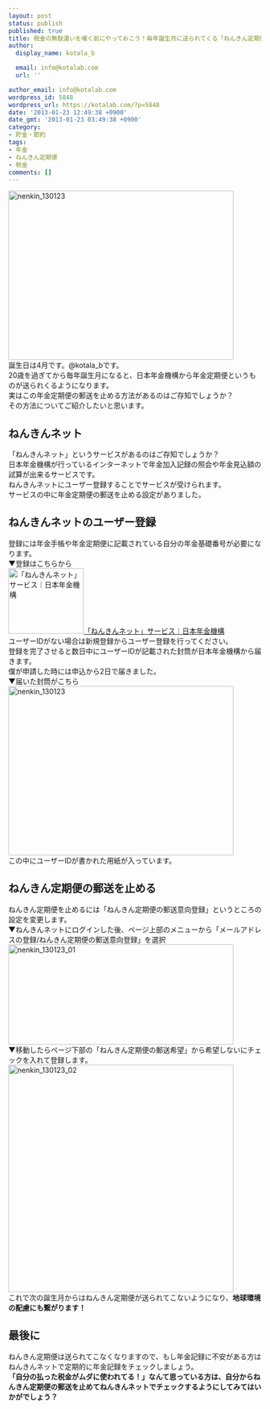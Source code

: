 ```yaml
---
layout: post
status: publish
published: true
title: 税金の無駄遣いを嘆く前にやっておこう！毎年誕生月に送られてくる「ねんきん定期便」の郵送を止める方法！
author:
  display_name: kotala_b

  email: info@kotalab.com
  url: ''

author_email: info@kotalab.com
wordpress_id: 5848
wordpress_url: https://kotalab.com/?p=5848
date: '2013-01-23 12:49:38 +0900'
date_gmt: '2013-01-23 03:49:38 +0900'
category:
- 貯金・節約
tags:
- 年金
- ねんきん定期便
- 税金
comments: []
---
```

<p><a href="https://kotalab.com/wp-content/uploads/nenkin_130123.png" target="_blank"><img src="https://kotalab.com/wp-content/uploads/nenkin_130123-448x336.png" alt="nenkin_130123" width="448" height="336" class="alignnone size-large wp-image-5851" /></a><br />
誕生日は4月です。@kotala_bです。<br />
20歳を過ぎてから毎年誕生月になると、日本年金機構から年金定期便というものが送られくるようになります。<br />
実はこの年金定期便の郵送を止める方法があるのはご存知でしょうか？<br />
その方法についてご紹介したいと思います。<br />
<!--more--></p>
<h2>ねんきんネット</h2>
<p>「ねんきんネット」というサービスがあるのはご存知でしょうか？<br />
日本年金機構が行っているインターネットで年金加入記録の照会や年金見込額の試算が出来るサービスです。<br />
ねんきんネットにユーザー登録することでサービスが受けられます。<br />
サービスの中に年金定期便の郵送を止める設定がありました。</p>
<h2>ねんきんネットのユーザー登録</h2>
<p>登録には年金手帳や年金定期便に記載されている自分の年金基礎番号が必要になります。<br />
▼登録はこちらから<br />
<a href="http://www.nenkin.go.jp/n/www/n_net/" target="_blank"><img  class="alignleft" src="http://capture.heartrails.com/150x130?http://www.nenkin.go.jp/n/www/n_net/" alt="「ねんきんネット」サービス｜日本年金機構" width="150" height="130" /></a><a href="http://www.nenkin.go.jp/n/www/n_net/" target="_blank">「ねんきんネット」サービス｜日本年金機構</a><a href="http://b.hatena.ne.jp/entry/http://www.nenkin.go.jp/n/www/n_net/" target="_blank"><img border="0" src="http://b.hatena.ne.jp/entry/image/http://www.nenkin.go.jp/n/www/n_net/" alt="" /></a><br style="clear:both;" />ユーザーIDがない場合は新規登録からユーザー登録を行ってください。<br />
登録を完了させると数日中にユーザーIDが記載された封筒が日本年金機構から届きます。<br />
僕が申請した時には申込から2日で届きました。<br />
▼届いた封筒がこちら<br />
<a href="https://kotalab.com/wp-content/uploads/nenkin_130123.png" target="_blank"><img src="https://kotalab.com/wp-content/uploads/nenkin_130123-448x336.png" alt="nenkin_130123" width="448" height="336" class="alignnone size-large wp-image-5851" /></a><br />
この中にユーザーIDが書かれた用紙が入っています。</p>
<h2>ねんきん定期便の郵送を止める</h2>
<p>ねんきん定期便を止めるには「ねんきん定期便の郵送意向登録」というところの設定を変更します。<br />
▼ねんきんネットにログインした後、ページ上部のメニューから「メールアドレスの登録/ねんきん定期便の郵送意向登録」を選択<br />
<a href="https://kotalab.com/wp-content/uploads/nenkin_130123_01.jpg" target="_blank"><img src="https://kotalab.com/wp-content/uploads/nenkin_130123_01-448x199.jpg" alt="nenkin_130123_01" width="448" height="199" class="alignnone size-large wp-image-5849" /></a><br />
▼移動したらページ下部の「ねんきん定期便の郵送希望」から希望しないにチェックを入れて登録します。<br />
<a href="https://kotalab.com/wp-content/uploads/nenkin_130123_02.jpg"><img src="https://kotalab.com/wp-content/uploads/nenkin_130123_02-448x452.jpg" alt="nenkin_130123_02" width="448" height="452" class="alignnone size-large wp-image-5850" /></a><br />
これで次の誕生月からはねんきん定期便が送られてこないようになり、<strong>地球環境の配慮にも繋がります！</strong></p>
<h2>最後に</h2>
<p>ねんきん定期便は送られてこなくなりますので、もし年金記録に不安がある方はねんきんネットで定期的に年金記録をチェックしましょう。<br />
<strong>「自分の払った税金がムダに使われてる！」なんて思っている方は、自分からねんきん定期便の郵送を止めてねんきんネットでチェックするようにしてみてはいかがでしょう？</strong></p>
